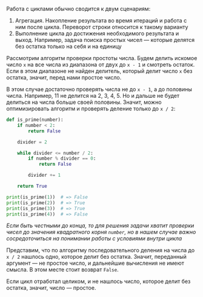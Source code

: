 Работа с циклами обычно сводится к двум сценариям:

1. Агрегация. Накопление результата во время итераций и работа с ним после цикла. Переворот строки относится к такому варианту
2. Выполнение цикла до достижения необходимого результата и выход. Например, задача поиска простых чисел — которые делятся без остатка только на себя и на единицу

Рассмотрим алгоритм проверки простоты числа. Будем делить искомое число `x` на все числа из диапазона от двух до `x - 1` и смотреть остаток. Если в этом диапазоне не найден делитель, который делит число `x` без остатка, значит, перед нами простое число.

В этом случае достаточно проверять числа не до `x - 1`, а до половины числа. Например, 11 не делится на 2, 3, 4, 5. Но и дальше не будет делиться на числа больше своей половины. Значит, можно оптимизировать алгоритм и проверять деление только до `x / 2`:

```python
def is_prime(number):
    if number < 2:
        return False

    divider = 2

    while divider <= number / 2:
        if number % divider == 0:
            return False

        divider += 1

    return True

print(is_prime(1))  # => False
print(is_prime(2))  # => True
print(is_prime(3))  # => True
print(is_prime(4))  # => False
```


*Если быть честными до конца, то для решения задачи хватит проверки чисел до значения квадратного корня `number`, но в нашем случае важно сосредоточиться на понимании работы с условиями внутри цикла*

Представим, что по алгоритму последовательного деления на числа до `x / 2` нашлось одно, которое делит без остатка. Значит, переданный аргумент — не простое число, и дальнейшие вычисления не имеют смысла. В этом месте стоит возврат `False`.

Если цикл отработал целиком, и не нашлось число, которое делит без остатка, значит, число — простое.
